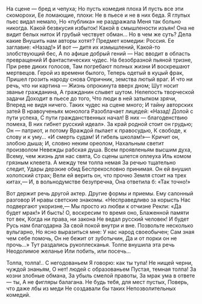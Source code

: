 На сцене — бред и чепуха;
Но пусть комедия плоха
И пусть все эти скоморохи,
Ее ломающие, плохи:
Не в пьесе и не в них беда.
Я глупых пьес видал немало,
Но «публика» не раздражала
Меня так больно никогда.
Какой безвкусия избыток!
Какой в смышлености изъян!
Она не видит белых ниток
И грубый чествует обман...
Но в чем же суть? Дела какие
Внушить нам авторы хотят?
Предмет комедии: Россия.
Ее заглавие: «Назад!»
И вот — дитя их измышлений,
Какой-то злобствующий бес,
А по афише добрый гений —
Нас вводит в область превращений
И фантастических чудес.
На безобразной пьяной тризне,
При реве диких голосов,
Там погребают полных жизни
И воскрешают мертвецов.
Герой из времени былого,
Теперь одетый в куцый фрак,
Пришел грозить народу снова
Опричник, земства лютый враг.
И что ни речь, что ни картина —
Жизнь опрокинута вверх дном;
Шут носит званье гражданина,
А гражданин слывет шутом.
Нелепость творческой задачи
Доходит в пьесе до того,
Что люди в ней затылком зрячи,
Вперед не видя ничего.
Таких чудес на сцене много;
И тайну авторских затей
В нравоученьях монолога
Разоблачает лицедей:
«Назад! Долой с пути успеха,
С пути гражданственных начал!
В них — благоденствию помеха,
В них гибнет русский идеал».
За край родной стоит он грудью;
Он — патриот, и потому
Враждой пылает к правосудью,
К свободе, к слову и к уму...
«И смерть судам! И гибель школам!»—
Кричит он, злобою дыша;
И, словно неким ореолом,
Нахальным светит произволом
Невежды рабская душа.
Всем проявленьям высшим духа,
Всему, чем жизнь для нас свята,
Со сцены шлется оплеуха
Иль комом грязным клевета.
А между тем толпа немая
За речью тщательно следит,
Удары дерзкие обид
Беспрекословно принимая.
Он ей внушил холопский страх;
Вели ей верить он, что прочно
Земля стоит на трех китах,—
И, в вольнодумстве безупречна,
Она ответила б: «Так точно!»

Вот держит речь другой актер.
Другие формы и приемы.
Ему салонный разговор
И нравы светские знакомы.
«Несправедливо за корысть
Нас подвергают укоризне,—
Мы просто из любви к отчизне
Рекли: «Да будет мрак!» И бысть!
О, воскресим то время оно,
Блаженной памяти тот век,
Когда ни права, ни закона
Не ведал русский человек!
И будет Русь нам благодарна
За свой покой внутри и вне.
Позвольте несколько вульгарно,
Но ясно выразиться мне:
У нас народ своеобычен;
Сам зная чем себе помочь,
Он не бежит от зуботычин,
Да и от порки он не прочь...»
Тут раздались рукоплесканья.
Толпе внушила эта речь
Неодолимое желанье
Или побить, или посечь...

Толпа, толпа!.. С негодованьем
Я говорю: как ты тупа!
Не нищей черни, чуждой знаньям,
О нет! людей с образованьем
Пустая, темная толпа!
За козни злобные обмана,
За убыль смелой правоты,
За мрак ума в ответе — ты,
А не фигляры балагана.
Не будь тебя, для мест пустых,
Поверь, что даже лбы из меди
Не создавали бы таких
Непозволительных комедий.
